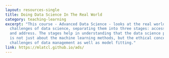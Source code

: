 ```yaml
---
layout: resources-single
title: Doing Data Science In The Real World
category: teaching-learning
excerpt: "This course - Advanced Data Science - looks at the real world
  challenges of data science, separating them into three stages: access, assess
  and address. The stages help in understanding that the data science pipeline
  is not just about the machine learning methods, but the ethical concerns, the
  challenges of data management as well as model fitting."
link: https://mlatcl.github.io/ads/
---
```

